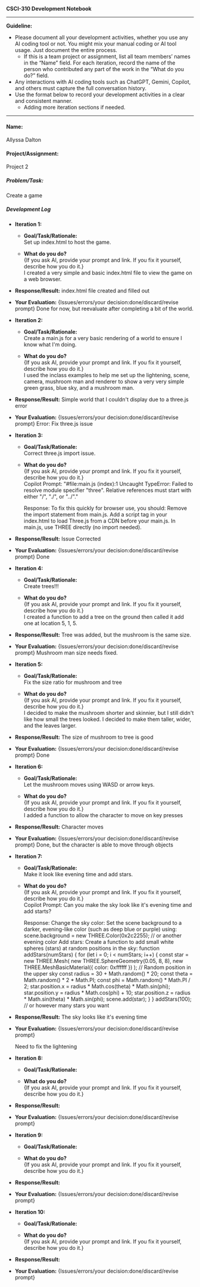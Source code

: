 **CSCI-310 Development Notebook**

---

**Guideline:** 

* Please document all your development activities, whether you use any AI coding tool or not. You might mix your manual coding or AI tool usage. Just document the entire process.   
  * If this is a team project or assignment, list all team members’ names in the “Name” field. For each iteration, record the name of the person who contributed any part of the work in the “What do you do?” field.  
* Any interactions with AI coding tools such as ChatGPT, Gemini, Copilot, and others must capture the full conversation history.   
* Use the format below to record your development activities in a clear and consistent manner.   
  * Adding more iteration sections if needed.

---

#### **Name:**
  Allyssa Dalton
#### **Project/Assignment:**
  Project 2
##### **Problem/Task:**
  Create a game
##### **Development Log**

- **Iteration 1:**  
  - **Goal/Task/Rationale:**  
    Set up index.html to host the game. 
      
  - **What do you do?**   
    {If you ask AI, provide your prompt and link. If you fix it yourself, describe how you do it.}  
      I created a very simple and basic index.html file to view the game on a web browser. 
      
- **Response/Result:**
    index.html file created and filled out

  

- **Your Evaluation:** {Issues/errors/your decision:done/discard/revise prompt} 
  Done for now, but reevaluate after completing a bit of the world.  

- **Iteration 2:**  
  - **Goal/Task/Rationale:**  
    Create a main.js for a very basic rendering of a world to ensure I know what I'm doing. 
      
  - **What do you do?**   
    {If you ask AI, provide your prompt and link. If you fix it yourself, describe how you do it.}  
      I used the inclass examples to help me set up the lightening, scene, camera, mushroom man and renderer to show a very very simple green grass, blue sky, and a mushroom man. 
      
- **Response/Result:**
  Simple world that I couldn't display due to a three.js error
  

  

- **Your Evaluation:** {Issues/errors/your decision:done/discard/revise prompt} 
  Error: Fix three.js issue

- **Iteration 3:**  
  - **Goal/Task/Rationale:**  
    Correct three.js import issue.
      
  - **What do you do?**   
    {If you ask AI, provide your prompt and link. If you fix it yourself, describe how you do it.}  
      Copilot Prompt: "#file:main.js (index):1 Uncaught TypeError: Failed to resolve module specifier "three". Relative references must start with either "/", "./", or "../"."
      
      Response:
      To fix this quickly for browser use, you should:
        Remove the import statement from main.js.
        Add a script tag in your index.html to load Three.js from a CDN before your main.js.
        In main.js, use THREE directly (no import needed).
- **Response/Result:**
    Issue Corrected

  

- **Your Evaluation:** {Issues/errors/your decision:done/discard/revise prompt} 
  Done

- **Iteration 4:**  
  - **Goal/Task/Rationale:**  
  Create trees!!!
      
  - **What do you do?**   
    {If you ask AI, provide your prompt and link. If you fix it yourself, describe how you do it.}  
      I created a function to add a tree on the ground then called it add one at location 5, 1, 5.
      
- **Response/Result:**
    Tree was added, but the mushroom is the same size.

  

- **Your Evaluation:** {Issues/errors/your decision:done/discard/revise prompt} 
  Mushroom man size needs fixed.

- **Iteration 5:**  
  - **Goal/Task/Rationale:**  
    Fix the size ratio for mushroom and tree
      
  - **What do you do?**   
    {If you ask AI, provide your prompt and link. If you fix it yourself, describe how you do it.}  
      I decided to make the mushroom shorter and skinnier, but I still didn't like how small the trees looked. I decided to make them taller, wider, and the leaves larger. 
      
- **Response/Result:**
    The size of mushroom to tree is good

  

- **Your Evaluation:** {Issues/errors/your decision:done/discard/revise prompt} 
Done


- **Iteration 6:**  
  - **Goal/Task/Rationale:**  
  Let the mushroom moves using WASD or arrow keys.
      
  - **What do you do?**   
    {If you ask AI, provide your prompt and link. If you fix it yourself, describe how you do it.}  
      I added a function to allow the character to move on key presses
      
- **Response/Result:**
  Character moves

  

- **Your Evaluation:** {Issues/errors/your decision:done/discard/revise prompt} 
  Done, but the character is able to move through objects

- **Iteration 7:**  
  - **Goal/Task/Rationale:**  
  Make it look like evening time and add stars.
      
  - **What do you do?**   
    {If you ask AI, provide your prompt and link. If you fix it yourself, describe how you do it.}  
      Copilot Prompt: Can you make the sky look like it's evening time and add starts?
    
      Response: 
        Change the sky color:
        Set the scene background to a darker, evening-like color (such as deep blue or purple) using:
        scene.background = new THREE.Color(0x2c2255); // or another evening color
      Add stars:
        Create a function to add small white spheres (stars) at random positions in the sky:
          function addStars(numStars) {
  for (let i = 0; i < numStars; i++) {
    const star = new THREE.Mesh(
      new THREE.SphereGeometry(0.05, 8, 8),
      new THREE.MeshBasicMaterial({ color: 0xffffff })
    );
    // Random position in the upper sky
    const radius = 30 + Math.random() * 20;
    const theta = Math.random() * 2 * Math.PI;
    const phi = Math.random() * Math.PI / 2;
    star.position.x = radius * Math.cos(theta) * Math.sin(phi);
    star.position.y = radius * Math.cos(phi) + 10;
    star.position.z = radius * Math.sin(theta) * Math.sin(phi);
    scene.add(star);
  }
}
addStars(100); // or however many stars you want




- **Response/Result:**
The sky looks like it's evening time  

  

- **Your Evaluation:** {Issues/errors/your decision:done/discard/revise prompt} 

  Need to fix the lightening

- **Iteration 8:**  
  - **Goal/Task/Rationale:**  
  
      
  - **What do you do?**   
    {If you ask AI, provide your prompt and link. If you fix it yourself, describe how you do it.}  
      
      
- **Response/Result:**


  

- **Your Evaluation:** {Issues/errors/your decision:done/discard/revise prompt} 


- **Iteration 9:**  
  - **Goal/Task/Rationale:**  
  
      
  - **What do you do?**   
    {If you ask AI, provide your prompt and link. If you fix it yourself, describe how you do it.}  
      
      
- **Response/Result:**
  

  

- **Your Evaluation:** {Issues/errors/your decision:done/discard/revise prompt} 

- **Iteration 10:**  
  - **Goal/Task/Rationale:**  
  
      
  - **What do you do?**   
    {If you ask AI, provide your prompt and link. If you fix it yourself, describe how you do it.}  
      
      
- **Response/Result:**
  

  

- **Your Evaluation:** {Issues/errors/your decision:done/discard/revise prompt} 

